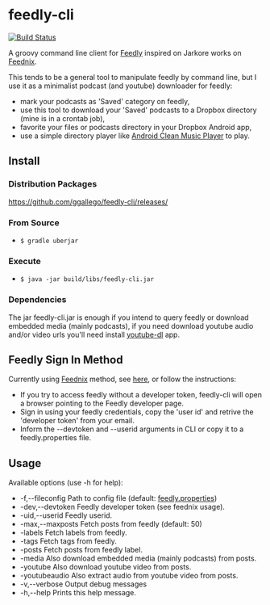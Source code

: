 feedly-cli
==========
[![Build Status](https://travis-ci.org/ggallego/feedly-cli.svg?branch=master)](https://travis-ci.org/ggallego/feedly-cli)

A groovy command line client for [Feedly](http://feedly.com/) inspired on Jarkore works on [Feednix](https://github.com/Jarkore/Feednix).

This tends to be a general tool to manipulate feedly by command line, but I use it as a minimalist podcast (and youtube) downloader for feedly:
- mark your podcasts as 'Saved' category on feedly,
- use this tool to download your 'Saved' podcasts to a Dropbox directory (mine is in a crontab job), 
- favorite your files or podcasts directory in your Dropbox Android app,
- use a simple directory player like [Android Clean Music Player](https://play.google.com/store/apps/details?id=com.myskyspark.music) to play.

## Install

### Distribution Packages

https://github.com/ggallego/feedly-cli/releases/

### From Source

* `$ gradle uberjar`

### Execute

* `$ java -jar build/libs/feedly-cli.jar`

### Dependencies

The jar feedly-cli.jar is enough if you intend to query feedly or download embedded media (mainly podcasts), if you need download youtube audio and/or video urls you'll need install [youtube-dl](http://rg3.github.io/youtube-dl/) app. 

## Feedly Sign In Method

Currently using [Feednix](https://github.com/Jarkore/Feednix) method, see [here](https://github.com/Jarkore/Feednix#notes-on-sign-in-method-and-rate-limiting-please-read), or follow the instructions:
* If you try to access feedly without a developer token, feedly-cli will open a browser pointing to the Feedly developer page.
* Sign in using your feedly credentials, copy the 'user id' and retrive the 'developer token' from your email.
* Inform the --devtoken and --userid arguments in CLI or copy it to a feedly.properties file.

## Usage

Available options (use -h for help):
* -f,--fileconfig <arg>     Path to config file (default: [feedly.properties](src/main/resources/feedly.properties))
* -dev,--devtoken <TOKEN>   Feedly developer token (see feednix usage).
* -uid,--userid <id>        Feedly userid.
* -max,--maxposts <NNN>     Fetch <number> posts from feedly (default: 50)
* -labels                   Fetch labels from feedly.
* -tags                     Fetch tags from feedly.
* -posts <LABEL>            Fetch posts from feedly label.
* -media                    Also download embedded media (mainly podcasts) from posts.
* -youtube                   Also download youtube video from posts.
* -youtubeaudio              Also extract audio from youtube video from posts.
* -v,--verbose              Output debug messages
* -h,--help                 Prints this help message.
